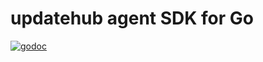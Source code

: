 # updatehub agent SDK for Go

[![godoc](https://godoc.org/github.com/UpdateHub/agent-sdk-go?status.svg)](https://godoc.org/github.com/UpdateHub/agent-sdk-go)
